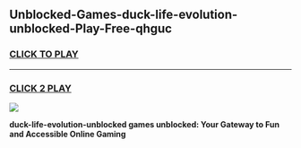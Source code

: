 
## Unblocked-Games-duck-life-evolution-unblocked-Play-Free-qhguc
<h3>
<a href="https://premium76.site?title=duck-life-evolution-unblocked&ref=18A1">CLICK TO PLAY</a></h3>
<hr>

<h3>
<a href="https://premium76.site?title=duck-life-evolution-unblocked&ref=18A1">CLICK 2 PLAY</a>
  
</h3>

<a href="https://premium76.site?title=duck-life-evolution-unblocked&ref=18A1"><img src="https://clearcache.store/games.png"></a>


**duck-life-evolution-unblocked games unblocked: Your Gateway to Fun and Accessible Online Gaming**
